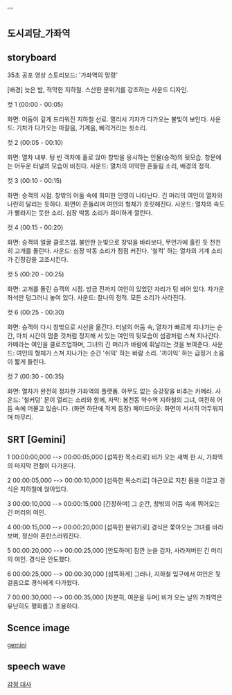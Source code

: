 
'''

## 도시괴담_가좌역

## storyboard
35초 공포 영상 스토리보드: '가좌역의 망령'

[배경] 늦은 밤, 적막한 지하철. 스산한 분위기를 강조하는 사운드 디자인.

컷 1 (00:00 - 00:05)

화면: 어둠이 깊게 드리워진 지하철 선로. 멀리서 기차가 다가오는 불빛이 보인다. 사운드: 기차가 다가오는 마찰음, 기계음, 삐걱거리는 쇳소리.

컷 2 (00:05 - 00:10)

화면: 열차 내부. 텅 빈 객차에 홀로 앉아 창밖을 응시하는 인물(승객)의 뒷모습. 창문에는 어두운 터널의 모습이 비친다. 사운드: 열차의 미약한 흔들림 소리, 배경의 정적.

컷 3 (00:10 - 00:15)

화면: 승객의 시점. 창밖의 어둠 속에 희미한 인영이 나타난다. 긴 머리의 여인이 열차와 나란히 달리는 듯하다. 화면이 흔들리며 여인의 형체가 흐릿해진다. 사운드: 열차의 속도가 빨라지는 듯한 소리. 심장 박동 소리가 희미하게 깔린다.

컷 4 (00:15 - 00:20)

화면: 승객의 얼굴 클로즈업. 불안한 눈빛으로 창밖을 바라보다, 무언가에 홀린 듯 천천히 고개를 돌린다. 사운드: 심장 박동 소리가 점점 커진다. '철컥' 하는 열차의 기계 소리가 긴장감을 고조시킨다.

컷 5 (00:20 - 00:25)

화면: 고개를 돌린 승객의 시점. 방금 전까지 여인이 있었던 자리가 텅 비어 있다. 차가운 좌석만 덩그러니 놓여 있다. 사운드: 찰나의 정적. 모든 소리가 사라진다.

컷 6 (00:25 - 00:30)

화면: 승객이 다시 창밖으로 시선을 옮긴다. 터널의 어둠 속, 열차가 빠르게 지나가는 순간, 마치 시간이 멈춘 것처럼 정지해 서 있는 여인의 뒷모습이 섬광처럼 스쳐 지나간다. 카메라는 여인을 클로즈업하며, 그녀의 긴 머리가 바람에 휘날리는 것을 보여준다. 사운드: 여인의 형체가 스쳐 지나가는 순간 '쉬익' 하는 바람 소리. '끼이익' 하는 급정거 소음이 짧게 들린다.

컷 7 (00:30 - 00:35)

화면: 열차가 완전히 정차한 가좌역의 플랫폼. 아무도 없는 승강장을 비추는 카메라. 사운드: '철커덩' 문이 열리는 소리와 함께, 자막: 봉천동 약수역 지하철의 그녀, 여전히 어둠 속에 머물고 있습니다. (화면 하단에 작게 등장) 페이드아웃: 화면이 서서히 어두워지며 마무리.

## SRT [Gemini]
1
00:00:00,000 --> 00:00:05,000
[섬뜩한 목소리로] 비가 오는 새벽 한 시, 가좌역의 마지막 전철이 다가온다.

2
00:00:05,000 --> 00:00:10,000
[섬뜩한 목소리로] 야근으로 지친 몸을 이끌고 경식은 지하철에 앉아있다.

3
00:00:10,000 --> 00:00:15,000
[긴장하며] 그 순간, 창밖의 어둠 속에 뛰어오는 긴 머리의 여인.

4
00:00:15,000 --> 00:00:20,000
[섬뜩한 분위기로] 경식은 쫓아오는 그녀를 바라보며, 정신이 혼란스러워진다.

5
00:00:20,000 --> 00:00:25,000
[안도하며] 잠깐 눈을 감자, 사라져버린 긴 머리의 여인. 경식은 안도했다.

6
00:00:25,000 --> 00:00:30,000
[섬뜩하게] 그러나, 지하철 입구에서 여인은 뒷걸음으로 경식에게 다가왔다.

7
00:00:30,000 --> 00:00:35,000
[차분히, 여운을 두며] 비가 오는 날의 가좌역은 유난히도 평화롭고 조용하다.

## Scence image
[gemini](https://gemini.google.com/app/c4d426fe73394e4e)

## speech wave
[감정 대사](quests/quests/30_speech.wav)
